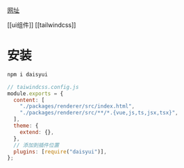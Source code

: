 [网址](https://daisyui.com/docs/config/)

[[ui组件]] [[tailwindcss]]





# 安装

```bash
npm i daisyui
```



```js
// taiwindcss.config.js
module.exports = {
  content: [
    "./packages/renderer/src/index.html",
    "./packages/renderer/src/**/*.{vue,js,ts,jsx,tsx}",
  ],
  theme: {
    extend: {},
  },
  // 添加到插件位置
  plugins: [require("daisyui")],
};
```






